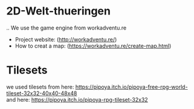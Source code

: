 # 2D-Welt-thueringen
..
We use the game engine from workadventu.re  
* Project website: (http://workadventu.re/)
* How to creat a map: (https://workadventu.re/create-map.html)
# Tilesets
we used tilesets from here: https://pipoya.itch.io/pipoya-free-rpg-world-tileset-32x32-40x40-48x48  
and here: https://pipoya.itch.io/pipoya-rpg-tileset-32x32
